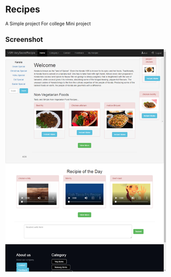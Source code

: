 # Recipes
A Simple project For college Mini project

## Screenshot
![scrnshot](https://github.com/Anooppandikashala/Recipes/blob/master/home.png)
